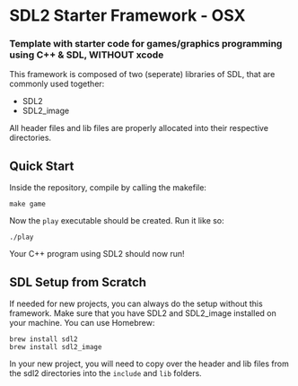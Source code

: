 # SDL2 Starter Framework - OSX

### Template with starter code for games/graphics programming using C++ & SDL, WITHOUT xcode 

This framework is composed of two (seperate) libraries of SDL, that are commonly used together:
- SDL2
- SDL2_image

All header files and lib files are properly allocated into their respective directories.

## Quick Start

Inside the repository, compile by calling the makefile:

```
make game
```

Now the ```play``` executable should be created. Run it like so:

```
./play
```

Your C++ program using SDL2 should now run!

## SDL Setup from Scratch

If needed for new projects, you can always do the setup without this framework. Make sure that you have SDL2 and SDL2_image
installed on your machine. You can use Homebrew:

```
brew install sdl2
brew install sdl2_image
```

In your new project, you will need to copy over the header and lib files from the sdl2 directories into
the ```include``` and ```lib``` folders.
